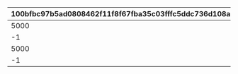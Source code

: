 |100bfbc97b5ad0808462f11f8f67fba35c03fffc5ddc736d108aa2eca46470e3|5d4273d5e02ebde211fd4854fff951915990163be9c44462280ab25b7bdc42e1|274e537efadf3246594e3a1ab6256ad81a9736d08a5856c6d6773e9363c881e5|efa0db3183500a60cc316c9333e56c236dd26675ad532934eae280dfa5d24899|2e541191f7e03233d9221aa872a47e73e49e7ef1113e498031c5b52f3b13d985|4310a93288797afd880bc2ec74068132c2d5240cfd449a9b87c367884aa529f4|97336f0ab794e7c79df84fde0f246fcb278aae63908146bc9e49165174b64aa0|8b06e2d6b18d57037008c069300864b04faf8b83b7f494863d4aad21774a4774|fcd2fe2b1e84fb050d19b31a01ee9825610e2155b262956c2c90f0dbbc18d39e|
| --- | --- | --- | --- | --- | --- | --- | --- | --- |
|5000|0|1|24002|109001|24004|24003|24001|24005|
|-1|5001|2|24007|109001|24009|24008|24006|24010|
|5000|0|3|24012|109101|24017|24013|24011|24015|
|-1|5001|4|24014|109101|24019|24018|24016|24020|